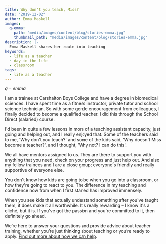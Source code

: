 ```yaml
---
title: Why don't you teach, Miss?
date: "2019-12-02"
author: Emma Maskell
images:
  q-emma:
    path: "media/images/content/blog/stories-emma.jpg"
    thumbnail_path: "media/images/content/blog/stories-emma.jpg"
description: |-
  Emma Maskell shares her route into teaching
keywords:
  - life as a teacher
  - day in the life
  - classroom
tags:
  - life as a teacher
---
```


$q-emma$

I am a trainee at Carshalton Boys College and have a degree in biomedical sciences. I have spent time as a fitness instructor, private tutor and school science technician. So with some gentle encouragement from colleagues, I finally decided to become a qualified teacher. I did this through the School Direct (salaried) course.

I'd been in quite a few lessons in more of a teaching assistant capacity, just going and helping out, and I really enjoyed that. Some of the teachers said to me, 'Why don't you teach?' and some of the kids said, 'Why doesn't Miss become a teacher?', and I thought, 'Why not? I can do this'.

We all have mentors assigned to us. They are there to support you with anything that you need, check on your progress and just help out. And also my fellow trainees and I are a close group; everyone's friendly and really supportive of everyone else.

You don't know how kids are going to be when you go into a classroom, or how they're going to react to you. The difference in my teaching and confidence now from when I first started has improved immensely.

When you see kids that actually understand something after you've taught them, it does make it all worthwhile. It's really rewarding – I know it's a cliché, but it is. If you've got the passion and you're committed to it, then definitely go ahead.

We’re here to answer your questions and provide advice about teacher training, whether you’re just thinking about teaching or you’re ready to apply. [Find out more about how we can help](/help-and-advice).
